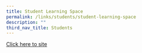 ```yaml
---
title: Student Learning Space
permalink: /links/students/student-learning-space
description: ""
third_nav_title: Students
---
```

[Click here to site](https://vle.learning.moe.edu.sg/login)
